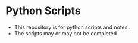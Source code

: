 # Python Scripts
* This repository is for python scripts and notes... 
* The scripts may or may not be completed
